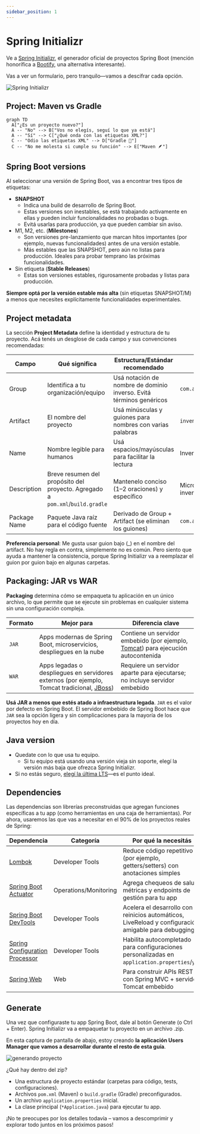 ```yaml
---
sidebar_position: 1
---
```


# Spring Initializr

Ve a [Spring Initializr](https://start.spring.io/), el generador oficial de proyectos Spring Boot (mención honorífica a [Bootify](https://bootify.io/), una alternativa interesante).

Vas a ver un formulario, pero tranquilo—vamos a descifrar cada opción.

<div>
  <img src={require('@site/static/img/lets-create-a-spring-boot-project/spring-initializr.png').default} alt="Spring Initializr" />
</div>

## Project: Maven vs Gradle

```mermaid
graph TD
  A["¿Es un proyecto nuevo?"]
  A -- "No" --> B["Vos no elegís, seguí lo que ya está"]
  A -- "Sí" --> C["¿Qué onda con las etiquetas XML?"]
  C -- "Odio las etiquetas XML" --> D["Gradle 🐘"]
  C -- "No me molesta si cumple su función" --> E["Maven 🪶"]
```

## Spring Boot versions

Al seleccionar una versión de Spring Boot, vas a encontrar tres tipos de etiquetas:

* **SNAPSHOT**
  * Indica una build de desarrollo de Spring Boot.
  * Estas versiones son inestables, se está trabajando activamente en ellas y pueden incluir funcionalidades no probadas o bugs.
  * Evitá usarlas para producción, ya que pueden cambiar sin aviso.
* M1, M2, etc. (**Milestones**)
  * Son versiones pre-lanzamiento que marcan hitos importantes (por ejemplo, nuevas funcionalidades) antes de una versión estable.
  * Más estables que las SNAPSHOT, pero aún no listas para producción. Ideales para probar temprano las próximas funcionalidades.
* Sin etiqueta (**Stable Releases**)
  * Estas son versiones estables, rigurosamente probadas y listas para producción.

**Siempre optá por la versión estable más alta** (sin etiquetas SNAPSHOT/M) a menos que necesites explícitamente funcionalidades experimentales.

## Project metadata

La sección **Project Metadata** define la identidad y estructura de tu proyecto. Acá tenés un desglose de cada campo y sus convenciones recomendadas:

| Campo        | Qué significa                                                                 | Estructura/Estándar recomendado                                     | Ejemplo                                            |
|--------------|-------------------------------------------------------------------------------|---------------------------------------------------------------------|----------------------------------------------------|
| Group        | Identifica a tu organización/equipo                                           | Usá notación de nombre de dominio inverso. Evitá términos genéricos | `com.acme`                                         |
| Artifact     | El nombre del proyecto                                                        | Usá minúsculas y guiones para nombres con varias palabras           | `inventory-service`                                |
| Name         | Nombre legible para humanos                                                   | Usá espacios/mayúsculas para facilitar la lectura                   | Inventory Management                               |
| Description  | Breve resumen del propósito del proyecto. Agregado a `pom.xml`/`build.gradle` | Mantenelo conciso (1–2 oraciones) y específico                      | Microservicio para rastrear inventario del almacén |
| Package Name | Paquete Java raíz para el código fuente                                       | Derivado de Group + Artifact (se eliminan los guiones)              | `com.acme.inventoryservice`                        |

**Preferencia personal**: Me gusta usar guion bajo (_) en el nombre del artifact. No hay regla en contra, simplemente no es común. Pero siento que ayuda a mantener la consistencia, porque Spring Initializr va a reemplazar el guion por guion bajo en algunas carpetas.

## Packaging: JAR vs WAR

**Packaging** determina cómo se empaqueta tu aplicación en un único archivo, lo que permite que se ejecute sin problemas en cualquier sistema sin una configuración compleja.

| Formato | Mejor para                                                                                                                                                                 | Diferencia clave                                                                                               |
|---------|----------------------------------------------------------------------------------------------------------------------------------------------------------------------------|----------------------------------------------------------------------------------------------------------------|
| `JAR`   | Apps modernas de Spring Boot, microservicios, despliegues en la nube                                                                                                       | Contiene un servidor embebido (por ejemplo, [Tomcat](https://tomcat.apache.org/)) para ejecución autocontenida |
| `WAR`   | Apps legadas o despliegues en servidores externos (por ejemplo, Tomcat tradicional, [JBoss](https://www.redhat.com/en/technologies/jboss-middleware/application-platform)) | Requiere un servidor aparte para ejecutarse; no incluye servidor embebido                                      |

**Usá JAR a menos que estés atado a infraestructura legada**. `JAR` es el valor por defecto en Spring Boot. El servidor embebido de Spring Boot hace que `JAR` sea la opción ligera y sin complicaciones para la mayoría de los proyectos hoy en día.

## Java version

* Quedate con lo que usa tu equipo.
  * Si tu equipo está usando una versión vieja sin soporte, elegí la versión más baja que ofrezca Spring Initializr.
* Si no estás seguro, [elegí la última LTS](https://www.oracle.com/java/technologies/java-se-support-roadmap.html)—es el punto ideal.

## Dependencies

Las dependencias son librerías preconstruidas que agregan funciones específicas a tu app (como herramientas en una caja de herramientas). Por ahora, usaremos las que vas a necesitar en el 90% de los proyectos reales de Spring:

| Dependencia                                                                                                                                                          | Categoría             | Por qué la necesitás                                                                                |
|----------------------------------------------------------------------------------------------------------------------------------------------------------------------|-----------------------|-----------------------------------------------------------------------------------------------------|
| [Lombok](https://projectlombok.org/)                                                                                                                                 | Developer Tools       | Reduce código repetitivo (por ejemplo, getters/setters) con anotaciones simples                     |
| [Spring Boot Actuator](https://docs.spring.io/spring-boot/docs/3.3.4/reference/htmlsingle/index.html#actuator)                                                       | Operations/Monitoring | Agrega chequeos de salud, métricas y endpoints de gestión para tu app                               |
| [Spring Boot DevTools](https://docs.spring.io/spring-boot/docs/3.3.4/reference/htmlsingle/index.html#using.devtools)                                                 | Developer Tools       | Acelera el desarrollo con reinicios automáticos, LiveReload y configuración amigable para debugging |
| [Spring Configuration Processor](https://docs.spring.io/spring-boot/docs/3.3.4/reference/htmlsingle/index.html#appendix.configuration-metadata.annotation-processor) | Developer Tools       | Habilita autocompletado para configuraciones personalizadas en `application.properties`/`yml`       |
| [Spring Web](https://docs.spring.io/spring-boot/docs/3.3.4/reference/htmlsingle/index.html#web)                                                                      | Web                   | Para construir APIs REST con Spring MVC + servidor Tomcat embebido                                  |

## Generate

Una vez que configuraste tu app Spring Boot, dale al botón Generate (o Ctrl + Enter). Spring Initializr va a empaquetar tu proyecto en un archivo .zip.

En esta captura de pantalla de abajo, estoy creando **la aplicación Users Manager que vamos a desarrollar durante el resto de esta guía**.

<div>
  <img src={require('@site/static/img/lets-create-a-spring-boot-project/generating-project.png').default} alt="generando proyecto" />
</div>

¿Qué hay dentro del zip?

* Una estructura de proyecto estándar (carpetas para código, tests, configuraciones).
* Archivos `pom.xml` (Maven) o `build.gradle` (Gradle) preconfigurados.
* Un archivo `application.properties` inicial.
* La clase principal (`*Application.java`) para ejecutar tu app.

¡No te preocupes por los detalles todavía – vamos a descomprimir y explorar todo juntos en los próximos pasos!